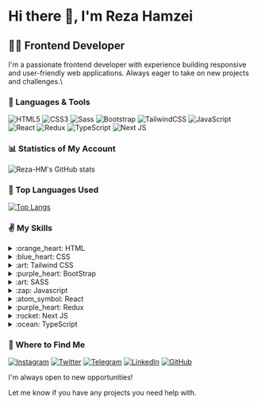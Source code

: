 # Hi there 👋, I'm Reza Hamzei
## 👨‍💻 Frontend Developer

I'm a passionate frontend developer with experience building responsive and user-friendly web applications. Always eager to take on new projects and challenges.\


### 🧰 Languages & Tools

![HTML5](https://img.shields.io/badge/html5-%23E34F26.svg?style=for-the-badge&logo=html5&logoColor=white)
![CSS3](https://img.shields.io/badge/css3-%231572B6.svg?style=for-the-badge&logo=css3&logoColor=white)
![Sass](https://img.shields.io/badge/SASS-hotpink.svg?style=for-the-badge&logo=SASS&logoColor=white)
![Bootstrap](https://img.shields.io/badge/bootstrap-%23563D7C.svg?style=for-the-badge&logo=bootstrap&logoColor=white) 
![TailwindCSS](https://img.shields.io/badge/tailwindcss-%2338B2AC.svg?style=for-the-badge&logo=tailwind-css&logoColor=white)
![JavaScript](https://img.shields.io/badge/javascript-%23323330.svg?style=for-the-badge&logo=javascript&logoColor=%23F7DF1E)
![React](https://img.shields.io/badge/react-%2320232a.svg?style=for-the-badge&logo=react&logoColor=%2361DAFB)
![Redux](https://img.shields.io/badge/redux-%23593d88.svg?style=for-the-badge&logo=redux&logoColor=white) 
![TypeScript](https://img.shields.io/badge/typescript-%23007ACC.svg?style=for-the-badge&logo=typescript&logoColor=white)
![Next JS](https://img.shields.io/badge/Next-black?style=for-the-badge&logo=next.js&logoColor=white)

### 📊 Statistics of My Account

![Reza-HM's GitHub stats](https://github-readme-stats.vercel.app/api?username=reza-hm&show_icons=true&theme=tokyonight)



### 🥇 Top Languages Used

[![Top Langs](https://github-readme-stats.vercel.app/api/top-langs/?username=reza-hm&layout=pie&theme=tokyonight)](https://github.com/anuraghazra/github-readme-stats)

### ✌ My Skills

<details>
  <summary>:orange_heart: HTML</summary>
  
  <img src="https://progress-bar.dev/100/?title=html&color=E34F26" alt="HTML progress bar" width="100%" />

</details>
<details>
  <summary>:blue_heart: CSS</summary>

  <img src="https://progress-bar.dev/90/?title=css&color=1572B6" alt="CSS progress bar" width="100%" />
  
</details>  

<details>
  <summary>:art: Tailwind CSS</summary>

  <img src="https://progress-bar.dev/100/?title=tailwindcss&color=38bdf8" alt="TailwindCSS progress bar" width="100%" />  

</details>
<details>
  <summary>:purple_heart: BootStrap</summary>

  <img src="https://progress-bar.dev/100/?title=bootstrap&color=7952B3" alt="BootStrap progress bar" width="100%" />  

</details>
<details>
  <summary>:art: SASS</summary>
  
  <img src="https://progress-bar.dev/60/?title=html&color=CC6699" alt="SASS progress bar" width="100%" />

</details>
<details>
  <summary>:zap: Javascript</summary>

  <img src="https://progress-bar.dev/70/?title=javascript&color=yellow" alt="Javascript progress bar" width="100%" />

</details>

<details>
  <summary>:atom_symbol: React</summary>
  
  <img src="https://progress-bar.dev/60/?title=react&color=61dafb" alt="React progress bar" width="100%" />

</details>

<details>
  <summary>:purple_heart: Redux</summary>
  
  <img src="https://progress-bar.dev/40/?title=html&color=764ABC" alt="Redux progress bar" width="100%" />

</details>
<details>
  <summary>:rocket: Next JS</summary>
  
  <img src="https://progress-bar.dev/50/?title=nextjs&color=000000" alt="NextJS progress bar" width="100%" />

</details> 




<details>
  <summary>:ocean: TypeScript</summary>
  
  <img src="https://progress-bar.dev/50/?title=html&color=3178C6" alt="TypeScript progress bar" />

</details>


### 💼 Where to Find Me

[![Instagram](https://img.shields.io/badge/Instagram-%23E4405F.svg?logo=Instagram&logoColor=white)](https://instagram.com/dazedandconfusedguy?igshid=OGQ5ZDc2ODk2ZA==)
[![Twitter](https://img.shields.io/badge/Twitter-%231DA1F2.svg?logo=Twitter&logoColor=white)](https://x.com/WithNoRegard\_?t=IZpJg77Ue3eBUJgmDsdFtg&s=09) 
[![Telegram](https://img.shields.io/badge/Telegram-2CA5E0?style=for-the-badge&logo=telegram&logoColor=white)](https://t.me/rezahmdev)
[![LinkedIn](https://img.shields.io/badge/LinkedIn-%230077B5.svg?logo=linkedin&logoColor=white)](https://linkedin.com/in/yourprofile)
[![GitHub](https://img.shields.io/badge/github-%23121011.svg?style=for-the-badge&logo=github&logoColor=white)](https://github.com/reza-hm)



I'm always open to new opportunities!  

Let me know if you have any projects you need help with.
<!--
**Reza-HM/Reza-HM** is a ✨ _special_ ✨ repository because its `README.md` (this file) appears on your GitHub profile.

Here are some ideas to get you started:

- 🔭 I’m currently working on ...
- 🌱 I’m currently learning ...
- 👯 I’m looking to collaborate on ...
- 🤔 I’m looking for help with ...
- 💬 Ask me about ...
- 📫 How to reach me: ...
- 😄 Pronouns: ...
- ⚡ Fun fact: ...
-->
